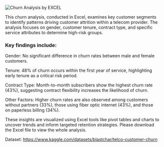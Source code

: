 ![Churn Analysis by EXCEL](https://github.com/user-attachments/assets/465d21a5-8ed8-4805-9574-705332e2ffa8)


This churn analysis, conducted in Excel, examines key customer segments to identify patterns driving customer attrition within a telecom provider. The analysis focuses on gender, customer tenure, contract type, and specific service attributes to determine high-risk groups. 

### Key findings include:

Gender: No significant difference in churn rates between male and female customers.

Tenure: 48% of churn occurs within the first year of service, highlighting early tenure as a critical risk period.

Contract Type: Month-to-month subscribers show the highest churn rate (43%), suggesting contract flexibility increases the likelihood of churn.

Other Factors: Higher churn rates are also observed among customers without partners (33%), those using fiber optic internet (43%), and those on paperless billing (34%).

These insights are visualized using Excel tools like pivot tables and charts to uncover trends and inform targeted retention strategies. Please download the Excel file to view the whole analysis. 


Dataset: https://www.kaggle.com/datasets/blastchar/telco-customer-churn


